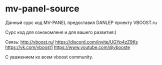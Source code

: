 # mv-panel-source
Данный сурс код MV-PANEL предоставил DANLEP проекту VBOOST.ru

Сурс код для ознокомленя и для вашего развития:)

Связь:
http://vboost.ru/
https://discord.com/invite/UGYp4zZ9Ks
https://vk.com/vboost1
https://www.youtube.com/@vbooste

С уважением ко всем vboost community.
